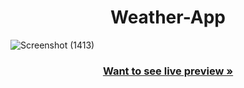 
<h1 align="center">Weather-App</h1> 

![Screenshot (1413)](https://i.imgur.com/kAsiZOe.png)

<h3 align="center"><a href="https://melodious-cobbler-0b8d21.netlify.app/"><strong>Want to see live preview »</strong></a></h3>



